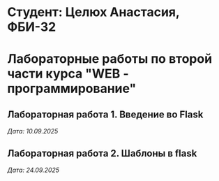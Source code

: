 # Студент: Целюх Анастасия, ФБИ-32

# Лабораторные работы по второй части курса "WEB - программирование"

## Лабораторная работа 1. Введение во Flask

*Дата: 10.09.2025*

## Лабораторная работа 2. Шаблоны в flask

*Дата: 24.09.2025*